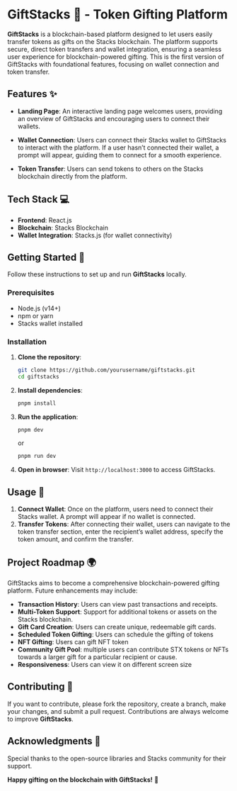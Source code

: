 # GiftStacks 🎁 - Token Gifting Platform

**GiftStacks** is a blockchain-based platform designed to let users easily transfer tokens as gifts on the Stacks blockchain. The platform supports secure, direct token transfers and wallet integration, ensuring a seamless user experience for blockchain-powered gifting. This is the first version of GiftStacks with foundational features, focusing on wallet connection and token transfer.

## Features ✨

- **Landing Page**: An interactive landing page welcomes users, providing an overview of GiftStacks and encouraging users to connect their wallets.

- **Wallet Connection**: Users can connect their Stacks wallet to GiftStacks to interact with the platform. If a user hasn’t connected their wallet, a prompt will appear, guiding them to connect for a smooth experience.

- **Token Transfer**: Users can send tokens to others on the Stacks blockchain directly from the platform.

## Tech Stack 💻

- **Frontend**: React.js
- **Blockchain**: Stacks Blockchain
- **Wallet Integration**: Stacks.js (for wallet connectivity)

## Getting Started 🚀

Follow these instructions to set up and run **GiftStacks** locally.

### Prerequisites

- Node.js (v14+)
- npm or yarn
- Stacks wallet installed

### Installation

1. **Clone the repository**:

   ```bash
   git clone https://github.com/yourusername/giftstacks.git
   cd giftstacks
   ```

2. **Install dependencies**:

   ```bash
   pnpm install
   ```

3. **Run the application**:

   ```bash
   pnpm dev
   ```

   or

   ```bash
   pnpm run dev
   ```

4. **Open in browser**:
   Visit `http://localhost:3000` to access GiftStacks.

## Usage 📝

1. **Connect Wallet**: Once on the platform, users need to connect their Stacks wallet. A prompt will appear if no wallet is connected.
2. **Transfer Tokens**: After connecting their wallet, users can navigate to the token transfer section, enter the recipient’s wallet address, specify the token amount, and confirm the transfer.

## Project Roadmap 🌍

GiftStacks aims to become a comprehensive blockchain-powered gifting platform. Future enhancements may include:

- **Transaction History**: Users can view past transactions and receipts.
- **Multi-Token Support**: Support for additional tokens or assets on the Stacks blockchain.
- **Gift Card Creation**: Users can create unique, redeemable gift cards.
- **Scheduled Token Gifting**: Users can schedule the gifting of tokens
- **NFT Gifting**: Users can gift NFT token
- **Community Gift Pool**: multiple users can contribute STX tokens or NFTs towards a larger gift for a particular recipient or cause.
- **Responsiveness**: Users can view it on different screen size

## Contributing 🤝

If you want to contribute, please fork the repository, create a branch, make your changes, and submit a pull request. Contributions are always welcome to improve **GiftStacks**.

## Acknowledgments 🙏

Special thanks to the open-source libraries and Stacks community for their support.

**Happy gifting on the blockchain with GiftStacks!** 🎉
